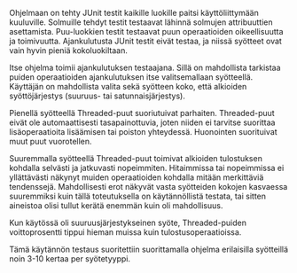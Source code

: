 
Ohjelmaan on tehty JUnit testit kaikille luokille paitsi käyttöliittymään kuuluville. Solmuille tehdyt testit testaavat lähinnä solmujen attribuuttien asettamista. Puu-luokkien testit testaavat puun operaatioiden oikeellisuutta ja toimivuutta. Ajankulutusta JUnit testit eivät testaa, ja niissä syötteet ovat vain hyvin pieniä kokoluokiltaan. 

Itse ohjelma toimii ajankulutuksen testaajana. Sillä on mahdollista tarkistaa puiden operaatioiden ajankulutuksen itse valitsemallaan syötteellä. Käyttäjän on mahdollista valita sekä syötteen koko, että alkioiden syöttöjärjestys (suuruus- tai satunnaisjärjestys). 

Pienellä syötteellä Threaded-puut suoriutuivat parhaiten. Threaded-puut eivät ole automaattisesti tasapainottuvia, joten niiden ei tarvitse suorittaa lisäoperaatioita lisäämisen tai poiston yhteydessä. Huonointen suorituivat muut puut vuorotellen.

Suuremmalla syötteellä Threaded-puut toimivat alkioiden tulostuksen kohdalla selvästi ja jatkuvasti nopeimmiten. Hitaimmissa tai nopeimmissa ei yllättävästi näkynyt muiden operaatioiden kohdalla mitään merkittäviä tendenssejä. Mahdollisesti erot näkyvät vasta syötteiden kokojen kasvaessa suuremmiksi kuin tällä toteutuksella on käytännöllistä testata, tai sitten aineistoa olisi tullut kerätä enemmän kuin oli mahdollisuus.

Kun käytössä oli suuruusjärjestykseinen syöte, Threaded-puiden voittoprosentti tippui hieman muissa kuin tulostusoperaatioissa.

Tämä käytännön testaus suoritettiin suorittamalla ohjelma erilaisilla syötteillä noin 3-10 kertaa per syötetyyppi.
